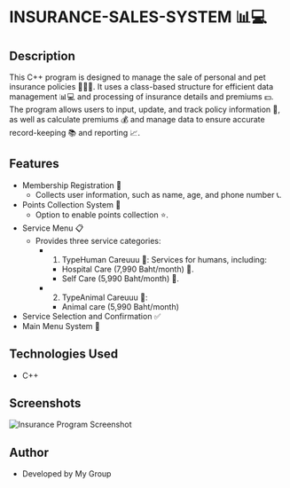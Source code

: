 # INSURANCE-SALES-SYSTEM 📊💻

## Description
This C++ program is designed to manage the sale of personal and pet insurance policies 🧑‍💼🐾.
It uses a class-based structure for efficient data management 📊💻 and processing of insurance details and premiums 💵. 
The program allows users to input, update, and track policy information 📝, 
as well as calculate premiums 💰 and manage data to ensure accurate record-keeping 📚 and reporting 📈.

## Features
- Membership Registration 📝
    - Collects user information, such as name, age, and phone number 📞.
- Points Collection System 🎯
    - Option to enable points collection ⭐.
- Service Menu 📋
    -  Provides three service categories:
        - 1. TypeHuman Careuuu 🏥: Services for humans, including:
            - Hospital Care (7,990 Baht/month) 💉.
            - Self Care (5,990 Baht/month) 🏡.
        - 2. TypeAnimal Careuuu 🐾: 
            - Animal care (5,990 Baht/month)
- Service Selection and Confirmation ✅
- Main Menu System 🚪


## Technologies Used
- C++

## Screenshots
![Insurance Program Screenshot](../assests/images/terminal.png)
## Author
- Developed by My Group

